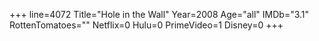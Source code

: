 +++
line=4072
Title="Hole in the Wall"
Year=2008
Age="all"
IMDb="3.1"
RottenTomatoes=""
Netflix=0
Hulu=0
PrimeVideo=1
Disney=0
+++

